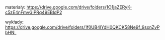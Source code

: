 materiały:
https://drive.google.com/drive/folders/1O1jaZERyK-c5zE4nFmvGiPRq49EBIdP2

wykłady:
https://drive.google.com/drive/folders/1f0UB4lYdH0QKCK58Ne9f_9sxnZvPbHN_